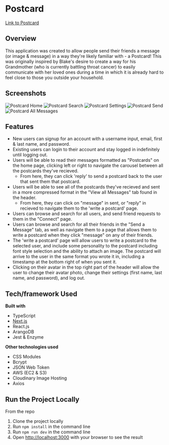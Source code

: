 # Postcard #
[Link to Postcard](https://post-card.io/login)

## Overview ##
This application was created to allow people send their friends a message (or image & message) in a way they're likely familiar with - a Postcard! This was originally inspired by Blake's desire to create a way for his Grandmother (who is currently battling throat cancer) to easily communicate with her loved ones during a time in which it is already hard to feel close to those you outside your household.

## Screenshots ##
![Postcard Home](https://frisbee-images.s3-us-west-1.amazonaws.com/Main.png)
![Postcard Search](https://frisbee-images.s3-us-west-1.amazonaws.com/Search.png)
![Postcard Settings](https://frisbee-images.s3-us-west-1.amazonaws.com/Settings.png)
![Postcard Send](https://frisbee-images.s3-us-west-1.amazonaws.com/Send.png)
![Postcard All Messages](https://frisbee-images.s3-us-west-1.amazonaws.com/AllMessages.png)

## Features ##
- New users can signup for an account with a username input, email, first & last name, and password.
- Existing users can login to their account and stay logged in indefinitely until logging out.
- Users will be able to read their messages formatted as "Postcards" on the home page, clicking left or right to navigate the carousel between all the postcards they've recieved.
  - From here, they can click 'reply' to send a postcard back to the user that sent them that postcard.
- Users will be able to see all of the postcards they've recieved and sent in a more compressed format in the "View all Messages" tab found in the header.
  - From here, they can click on "message" in sent, or "reply" in recieved to navigate them to the 'write a postcard' page.
- Users can browse and search for all users, and send friend requests to them in the "Connect" page.
- Users can browse and search for all their friends in the "Send a Message" tab, as well as navigate them to a page that allows them to write a postcard when they click "message" on any of their friends.
- The 'write a postcard' page will allow users to write a postcard to the selected user, and include some personality to the postcard including font style selection and the ability to attach an image. The postcard will arrive to the user in the same format you wrote it in, including a timestamp at the bottom right of when you sent it.
- Clicking on their avatar in the top right part of the header will allow the user to change their avatar photo, change their settings (first name, last name, and password), and log out.


## Tech/framework Used ##
__Built with__
- TypeScript
- [Next.js](https://nextjs.org)
- React.js
- ArangoDB
- Jest & Enzyme

__Other technologies used__
- CSS Modules
- Bcrypt
- JSON Web Token
- AWS (EC2 & S3)
- Cloudinary Image Hosting
- Axios

## Run the Project Locally ##
From the repo
1. Clone the project locally
2. Run ```npm install``` in the command line
3. Run ```npm run dev``` in the command line
4. Open [http://localhost:3000](http://localhost:3000) with your browser to see the result

